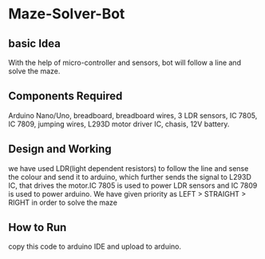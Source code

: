 # Maze-Solver-Bot
## basic Idea
With the help of micro-controller and sensors, bot will follow a line and solve the maze.
##  Components Required
Arduino Nano/Uno, breadboard, breadboard wires, 3 LDR sensors, IC 7805, IC 7809, jumping wires, L293D motor driver IC, chasis, 12V battery.
## Design and Working
we have used LDR(light dependent resistors) to follow the line and sense the colour and send it to arduino, which further sends the signal to L293D IC, that drives the motor.IC 7805 is used to power LDR sensors and IC 7809 is used to power arduino. We have given priority as LEFT > STRAIGHT > RIGHT in order to solve the maze
## How to Run
copy this code to arduino IDE and upload to arduino.
